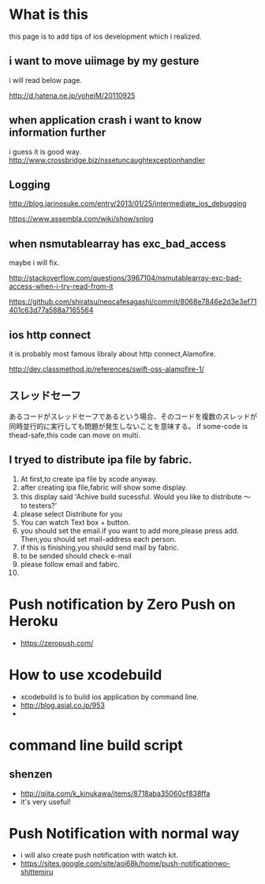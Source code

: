 # What is this
this page is to add tips of ios development which i realized.

## i want to move uiimage by my gesture

i will read below page.

http://d.hatena.ne.jp/yoheiM/20110925
##
## when application crash i want to know information further
i guess it is good way.
http://www.crossbridge.biz/nssetuncaughtexceptionhandler

## Logging
http://blog.jarinosuke.com/entry/2013/01/25/intermediate_ios_debugging

https://www.assembla.com/wiki/show/snlog

## when nsmutablearray has exc_bad_access
maybe i will fix.

http://stackoverflow.com/questions/3967104/nsmutablearray-exc-bad-access-when-i-try-read-from-it

https://github.com/shiratsu/neocafesagashi/commit/8068e7846e2d3e3ef71401c63d77a588a7165564

## ios http connect
it is probably most famous libraly about http connect,Alamofire.

http://dev.classmethod.jp/references/swift-oss-alamofire-1/

## スレッドセーフ
あるコードがスレッドセーフであるという場合、そのコードを複数のスレッドが同時並行的に実行しても問題が発生しないことを意味する。
if some-code is thead-safe,this code can move on multi.


## I tryed to distribute ipa file by fabric.
1. At first,to create ipa file by xcode anyway.
2. after creating ipa file,fabric will show some display.
3. this display said
'Achive build sucessful. Would you like to distribute 〜 to testers?'
4. please select Distribute for you
5. You can watch Text box + button.
6. you should set the email.if you want to add more,please press add.
Then,you should set mail-address each person.
7. if this is finishing,you should send mail by fabric.
8. to be sended should check e-mail
9. please follow email and fabirc.
10. 

# Push notification by Zero Push on Heroku
* https://zeropush.com/

# How to use xcodebuild
* xcodebuild is to build ios application by command line.
* http://blog.asial.co.jp/953 
* 
# command line build script
## shenzen
* http://qiita.com/k_kinukawa/items/8718aba35060cf838ffa
* it's very useful!

# Push Notification with normal way
* i will also create push notification with watch kit.
* https://sites.google.com/site/aoi68k/home/push-notificationwo-shittemiru
